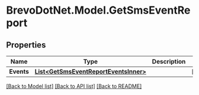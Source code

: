 # BrevoDotNet.Model.GetSmsEventReport

## Properties

Name | Type | Description | Notes
------------ | ------------- | ------------- | -------------
**Events** | [**List&lt;GetSmsEventReportEventsInner&gt;**](GetSmsEventReportEventsInner.md) |  | [optional] 

[[Back to Model list]](../../README.md#documentation-for-models) [[Back to API list]](../../README.md#documentation-for-api-endpoints) [[Back to README]](../../README.md)

